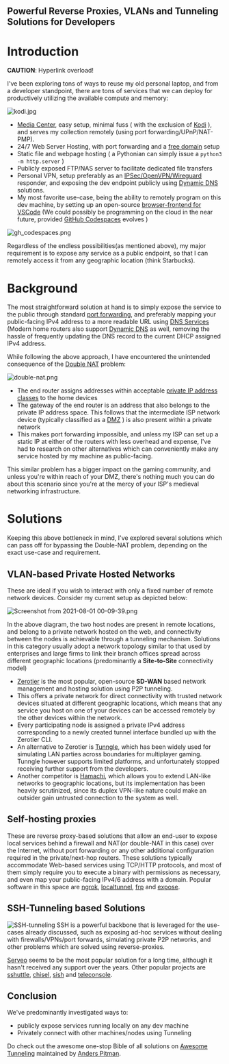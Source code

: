 ## Powerful Reverse Proxies, VLANs and Tunneling Solutions for Developers

# Introduction


**CAUTION**: Hyperlink overload!

I've been exploring tons of ways to reuse my old personal laptop, and from a developer standpoint, there are tons of services that we can deploy for productively utilizing the available compute and memory:

![kodi.jpg](https://cdn.hashnode.com/res/hashnode/image/upload/v1627802425563/LMY5rITxu.jpeg)

-  [Media Center](https://techhut.tv/turn-laptop-media-server-ubuntu-plex/), easy setup, minimal fuss ( with the exclusion of   [Kodi](https://www.makeuseof.com/tag/set-up-use-kodi-beginners/) ), and serves my collection remotely (using port forwarding/UPnP/NAT-PMP).
- 24/7 Web Server Hosting, with port forwarding and a  [free domain](https://www.freenom.com) setup
- Static file and webpage hosting ( a Pythonian can simply issue a `python3 -m http.server` )
- Publicly exposed FTP/NAS server to facilitate dedicated file transfers
- Personal VPN, setup preferably as an [IPSec/OpenVPN/Wireguard](https://www.ivpn.net/pptp-vs-ipsec-ikev2-vs-openvpn-vs-wireguard/) responder, and exposing the dev endpoint publicly using [Dynamic DNS](https://www.noip.com/) solutions.
- My most favorite use-case, being the ability to remotely program on this dev machine, by setting up an open-source  [browser-frontend for VSCode](https://github.com/cdr/code-server) (We could possibly be programming on the cloud in the near future, provided  [GitHub Codespaces](https://github.com/features/codespaces) evolves )


![gh_codespaces.png](https://cdn.hashnode.com/res/hashnode/image/upload/v1627802574584/_iCxiG1yS.png)

Regardless of the endless possibilities(as mentioned above), my major requirement is to expose any service as a public endpoint, so that I can remotely access it from any geographic location (think Starbucks). 

# Background

The most straightforward solution at hand is to simply expose the service to the public through standard  [port forwarding](https://www.noip.com/support/knowledgebase/general-port-forwarding-guide/), and preferably mapping your public-facing IPv4 address to a more readable URL using [DNS Services](https://freedns.afraid.org/) (Modern home routers also support [Dynamic DNS](https://www.tp-link.com/us/support/faq/1367/) as well, removing the hassle of frequently updating the DNS record to the current DHCP assigned IPv4 address.

While following the above approach, I have encountered the unintended consequence of the  [Double NAT](https://helpdeskgeek.com/networking/what-is-double-nat-and-how-to-fix-it-on-a-network/) problem:

![double-nat.png](https://cdn.hashnode.com/res/hashnode/image/upload/v1627802709830/tLGI6PY8O.png)

- The end router assigns addresses within acceptable [private IP address classes](https://en.wikipedia.org/wiki/Private_network#Private_IPv4_addresses) to the home devices
- The gateway of the end router is an address that also belongs to the private IP address space. This follows that the intermediate ISP network device (typically classified as a  [DMZ](https://searchsecurity.techtarget.com/definition/DMZ) ) is also present within a private network
-   This makes port forwarding impossible, and unless my ISP can set up a static IP at either of the routers with less overhead and expense, I've had to research on other alternatives which can conveniently make any service hosted by my machine as public-facing.

This similar problem has a bigger impact on the gaming community, and unless you're within reach of your DMZ, there's nothing much you can do about this scenario since you're at the mercy of your ISP's medieval networking infrastructure. 

# Solutions

Keeping this above bottleneck in mind, I've explored several solutions which can pass off for bypassing the Double-NAT problem, depending on the exact use-case and requirement.

## VLAN-based Private Hosted Networks

These are ideal if you wish to interact with only a fixed number of remote network devices. Consider my current setup as depicted below:



![Screenshot from 2021-08-01 00-09-39.png](https://cdn.hashnode.com/res/hashnode/image/upload/v1627756812515/gLBvjHoDR.png)

In the above diagram, the two host nodes are present in remote locations, and belong to a private network hosted on the web, and connectivity between the nodes is achievable through a tunneling mechanism. Solutions in this category usually adopt a network topology similar to that used by enterprises and large firms to link their branch offices spread across different geographic locations (predominantly a **Site-to-Site** connectivity model)

- [Zerotier](https://www.zerotier.com) is the most popular, open-source **SD-WAN** based network management and hosting solution using P2P tunneling.
- This offers a private network for direct connectivity with trusted network devices situated at different geographic locations, which means that any service you host on one of your devices can be accessed remotely by the other devices within the network.
- Every participating node is assigned a private IPv4 address corresponding to a newly created tunnel interface bundled up with the Zerotier CLI.
- An alternative to Zerotier is [Tunngle](https://twitter.com/tunngle), which has been widely used for simulating LAN parties across boundaries for multiplayer gaming. Tunngle however supports limited platforms, and unfortunately stopped receiving further support from the developers. 
- Another competitor is [Hamachi](https://www.vpn.net/), which allows you to extend LAN-like networks to geographic locations, but its implementation has been heavily scrutinized, since its duplex VPN-like nature could make an outsider gain untrusted connection to the system as well.

## Self-hosting proxies

These are reverse proxy-based solutions that allow an end-user to expose local services behind a firewall and NAT(or double-NAT in this case)  over the Internet, without port forwarding or any other additional configuration required in the private/next-hop routers. These solutions typically accommodate Web-based services using TCP/HTTP protocols, and most of them simply require you to execute a binary with permissions as necessary, and even map your public-facing IPv4/6 address with a domain. Popular software in this space are [ngrok](https://ngrok.com/), [localtunnel](https://localtunnel.me), [frp](https://github.com/fatedier/frp) and [expose](https://expose.dev).

## SSH-Tunneling based Solutions

![SSH-tunneling](https://cdn.hashnode.com/res/hashnode/image/upload/v1627802236333/O5MeDmEqd.png)
SSH is a powerful backbone that is leveraged for the use-cases already discussed, such as exposing ad-hoc services without dealing with firewalls/VPNs/port forwards, simulating private P2P networks, and other problems which are solved using reverse-proxies.

[Serveo](https://serveo.net) seems to be the most popular solution for a long time, although it hasn't received any support over the years. Other popular projects are [sshuttle](https://github.com/sshuttle/sshuttle), [chisel](https://github.com/jpillora/chisel), [sish](https://ssi.sh/) and [teleconsole](https://www.teleconsole.com/).

## Conclusion

We've predominantly investigated ways to: 
- publicly expose services running locally on any dev machine
- Privately connect with other machines/nodes using Tunneling 

Do check out the awesome one-stop Bible of all solutions on  [Awesome Tunneling](https://github.com/anderspitman/awesome-tunneling) maintained by [Anders Pitman](https://apitman.com/). 